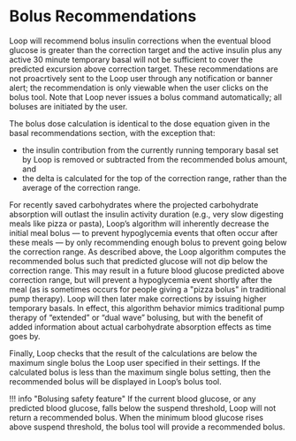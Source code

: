 # Bolus Recommendations

Loop will recommend bolus insulin corrections when the eventual blood glucose is greater than the correction target and the active insulin plus any active 30 minute temporary basal will not be sufficient to cover the predicted excursion above correction target. These recommendations are not proacrtively sent to the Loop user through any notification or banner alert; the recommendation is only viewable when the user clicks on the bolus tool. Note that Loop never issues a bolus command automatically; all boluses are initiated by the user. 

The bolus dose calculation is identical to the dose equation given in the basal recommendations section, with the exception that:

* the insulin contribution from the currently running temporary basal set by Loop is removed or subtracted from the recommended bolus amount, and  
* the delta is calculated for the top of the correction range, rather than the average of the correction range.

For recently saved carbohydrates where the projected carbohydrate absorption will outlast the insulin activity duration (e.g., very slow digesting meals like pizza or pasta), Loop’s algorithm will inherently decrease the initial meal bolus — to prevent hypoglycemia events that often occur after these meals — by only recommending enough bolus to prevent going below the correction range. As described above, the Loop algorithm computes the recommended bolus such that predicted glucose will not dip below the correction range. This may result in a future blood glucose predicted above correction range, but will prevent a hypoglycemia event shortly after the meal (as is sometimes occurs for people giving a "pizza bolus" in traditional pump therapy). Loop will then later make corrections by issuing higher temporary basals. In effect, this algorithm behavior mimics traditional pump therapy of “extended” or “dual wave” bolusing, but with the benefit of added information about actual carbohydrate absorption effects as time goes by.

Finally, Loop checks that the result of the calculations are below the maximum single bolus the Loop user specified in their settings. If the calculated bolus is less than the maximum single bolus setting, then the recommended bolus will be displayed in Loop’s bolus tool.

!!! info "Bolusing safety feature"
    If the current blood glucose, or any predicted blood glucose, falls below the suspend threshold, Loop will not return a recommended bolus. When the minimum blood glucose rises above suspend threshold, the bolus tool will provide a recommended bolus.
